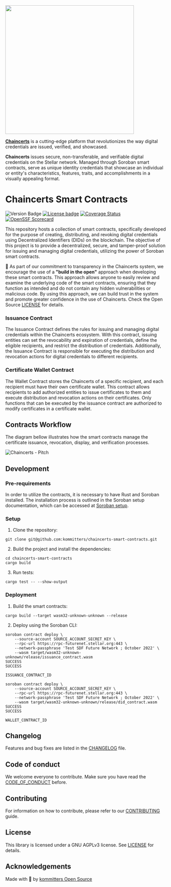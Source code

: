 <img src="https://user-images.githubusercontent.com/1649973/235795202-02794303-b462-43bd-bb06-2e2dbf783d14.png" width="400">

[**Chaincerts**][chaincerts.co] is a cutting-edge platform that revolutionizes the way digital credentials are issued, verified, and showcased.

**Chaincerts** issues secure, non-transferable, and verifiable digital credentials on the Stellar network. Managed through Soroban smart contracts, serve as unique identity credentials that showcase an individual or entity's characteristics, features, traits, and accomplishments in a visually appealing format.

# Chaincerts Smart Contracts

![Version Badge](https://img.shields.io/github/v/release/kommitters/chaincerts-smart-contracts?style=for-the-badge)
[![License badge](https://img.shields.io/github/license/kommitters/chaincerts-smart-contracts?style=for-the-badge)](https://github.com/kommitters/chaincerts-smart-contracts/blob/main/LICENSE)
[![Coverage Status](https://img.shields.io/coveralls/github/kommitters/chaincerts-smart-contracts?style=for-the-badge)](https://coveralls.io/github/kommitters/chaincerts-smart-contracts)
[![OpenSSF Scorecard](https://img.shields.io/ossf-scorecard/github.com/kommitters/chaincerts-smart-contracts?label=openssf%20scorecard&style=for-the-badge)](https://api.securityscorecards.dev/projects/github.com/kommitters/chaincerts-smart-contracts)

This repository hosts a collection of smart contracts, specifically developed for the purpose of creating, distributing, and revoking digital credentials using Decentralized Identifiers (DIDs) on the blockchain. The objective of this project is to provide a decentralized, secure, and tamper-proof solution for issuing and managing digital credentials, utilizing the power of Soroban smart contracts.

📖 As part of our commitment to transparency in the Chaincerts system, we encourage the use of a **"build in the open"** approach when developing these smart contracts. This approach allows anyone to easily review and examine the underlying code of the smart contracts, ensuring that they function as intended and do not contain any hidden vulnerabilities or malicious code. By using this approach, we can build trust in the system and promote greater confidence in the use of Chaincerts. Check the Open Source [LICENSE][license] for details.

### Issuance Contract
The Issuance Contract defines the rules for issuing and managing digital credentials within the Chaincerts ecosystem. With this contract, issuing entities can set the revocability and expiration of credentials, define the eligible recipients, and restrict the distribution of credentials. Additionally, the Issuance Contract is responsible for executing the distribution and revocation actions for digital credentials to different recipients.

### Certificate Wallet Contract
The Wallet Contract stores the Chaincerts of a specific recipient, and each recipient must have their own certificate wallet. This contract allows recipients to add authorized entities to issue certificates to them and execute distribution and revocation actions on their certificates. Only functions that can be executed by the issuance contract are authorized to modify certificates in a certificate wallet.

## Contracts Workflow
The diagram bellow illustrates how the smart contracts manage the certificate issuance, revocation, display, and verification processes.

![Chaincerts - Pitch](https://user-images.githubusercontent.com/1649973/235801719-845b9bc5-5daf-46de-8eaf-266435396535.jpeg)

## Development

### Pre-requirements
In order to utilize the contracts, it is necessary to have Rust and Soroban installed. The installation process is outlined in the Soroban setup documentation, which can be accessed at [Soroban setup][soroban-setup].

### Setup
1. Clone the repository:
```
git clone git@github.com:kommitters/chaincerts-smart-contracts.git
```

2. Build the project and install the dependencies:
```
cd chaincerts-smart-contracts
cargo build
```

3. Run tests:
```
cargo test -- --show-output
```

### Deployment
1. Build the smart contracts:
```
cargo build --target wasm32-unknown-unknown --release
```

2. Deploy using the Soroban CLI:
```
soroban contract deploy \
    --source-account SOURCE_ACCOUNT_SECRET_KEY \
    --rpc-url https://rpc-futurenet.stellar.org:443 \
    --network-passphrase 'Test SDF Future Network ; October 2022' \
    --wasm target/wasm32-unknown-unknown/release/issuance_contract.wasm
SUCCESS
SUCCESS

ISSUANCE_CONTRACT_ID
```

```
soroban contract deploy \
    --source-account SOURCE_ACCOUNT_SECRET_KEY \
    --rpc-url https://rpc-futurenet.stellar.org:443 \
    --network-passphrase 'Test SDF Future Network ; October 2022' \
    --wasm target/wasm32-unknown-unknown/release/did_contract.wasm
SUCCESS
SUCCESS

WALLET_CONTRACT_ID
```

## Changelog

Features and bug fixes are listed in the [CHANGELOG][changelog] file.

## Code of conduct

We welcome everyone to contribute. Make sure you have read the [CODE_OF_CONDUCT][coc] before.

## Contributing

For information on how to contribute, please refer to our [CONTRIBUTING][contributing] guide.

## License

This library is licensed under a GNU AGPLv3 license. See [LICENSE][license] for details.

## Acknowledgements

Made with 💙 by [kommitters Open Source](https://kommit.co)

[chaincerts.co]: https://chaincerts.co
[soroban-setup]: https://soroban.stellar.org/docs/getting-started/setup
[license]: https://github.com/kommitters/chaincerts-smart-contracts/blob/main/LICENSE
[coc]: https://github.com/kommitters/chaincerts-smart-contracts/blob/main/CODE_OF_CONDUCT.md
[changelog]: https://github.com/kommitters/chaincerts-smart-contracts/blob/main/CHANGELOG.md
[contributing]: https://github.com/kommitters/chaincerts-smart-contracts/blob/main/CONTRIBUTING.md
